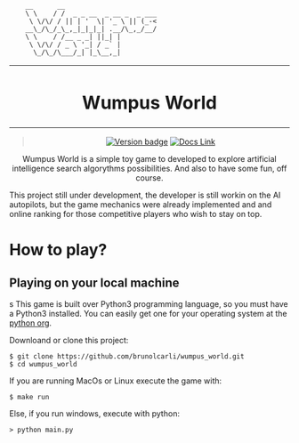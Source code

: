 ```
    __      __
    \ \    / /  _ _ __  _ __ _  _ ___
     \ \/\/ / || | '  \| '_ \ || (_-<
    __\_/\_/_\_,_|_|_|_| .__/\_,_/__/
    \ \    / /__ _ _| ||_| |
     \ \/\/ / _ \ '_| / _` |
      \_/\_/\___/_| |_\__,_|
```

<table align="center"><tr><td align="center" width="9999">


# Wumpus World


</td></tr>

</table>    

<div align="center">

> [![Version badge](https://img.shields.io/badge/version-0.0.2-silver.svg)]()
[![Docs Link](https://badgen.net/badge/docs/github_wiki?icon=github)](https://github.com/brunolcarli/wumpus_world/wiki)

Wumpus World is a simple toy game to developed to explore artificial intelligence search algorythms possibilities. And also to have some fun, off course.

</div>


This project still under development, the developer is still workin on the AI autopilots, but the game mechanics were already implemented and and online ranking for those competitive players who wish to stay on top.

# How to play?

## Playing on your local machine
s
This game is built over Python3 programming language, so you must have a Python3 installed. You can easily get one for your operating system at the [python org](https://www.python.org/downloads/).

Downloand or clone this project:

```
$ git clone https://github.com/brunolcarli/wumpus_world.git
$ cd wumpus_world
```


If you are running MacOs or Linux execute the game with:

```
$ make run
```

Else, if you run windows, execute with python:

```
> python main.py
```


